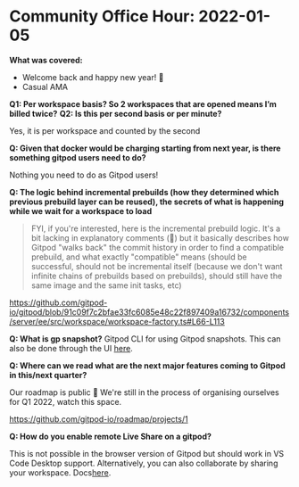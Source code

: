 # Community Office Hour: 2022-01-05

**What was covered:**

- Welcome back and happy new year! 🎉
- Casual AMA

**Q1: Per workspace basis? So 2 workspaces that are opened means I’m billed twice?**
**Q2: Is this per second basis or per minute?**

Yes, it is per workspace and counted by the second

**Q: Given that docker would be charging starting from next year, is there something gitpod users need to do?**

Nothing you need to do as Gitpod users!

**Q: The logic behind incremental prebuilds (how they determined which previous prebuild layer can be reused), the secrets of what is happening while we wait for a workspace to load**

> FYI, if you're interested, here is the incremental prebuild logic. It's a bit lacking in explanatory comments (😬) but it basically describes how Gitpod "walks back" the commit history in order to find a compatible prebuild, and what exactly "compatible" means (should be successful, should not be incremental itself (because we don't want infinite chains of prebuilds based on prebuilds), should still have the same image and the same init tasks, etc)

https://github.com/gitpod-io/gitpod/blob/91c09f7c2bfae33fc6085e48c22f897409a16732/components/server/ee/src/workspace/workspace-factory.ts#L66-L113

**Q: What is gp snapshot?**
Gitpod CLI for using Gitpod snapshots. This can also be done through the UI [here](https://www.gitpod.io/docs/sharing-and-collaboration).

**Q: Where can we read what are the next major features coming to Gitpod in this/next quarter?**

Our roadmap is public 🎉 We're still in the process of organising ourselves for Q1 2022, watch this space.

https://github.com/gitpod-io/roadmap/projects/1

**Q: How do you enable remote Live Share on a gitpod?**

This is not possible in the browser version of Gitpod but should work in VS Code Desktop support. Alternatively, you can also collaborate by sharing your workspace. Docs[here](https://www.gitpod.io/docs/sharing-and-collaboration).
